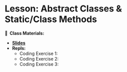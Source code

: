 <!-- .slide: data-background="./Images/header.svg" data-background-repeat="none" data-background-size="40% 40%" data-background-position="center 10%" class="header" -->
# Lesson: Abstract Classes & Static/Class Methods

<!-- Put a link to the slides so that students can find them -->

**📝 &nbsp;Class Materials:** 
  <!-- Put a link to the slides -->
* [**Slides**](https://docs.google.com/presentation/d/10IBgTbP3hiJ-e3EMAg7KkVbCBZXxW0BFJuc8uAj2otM/edit?usp=sharing)
* **Repls:**
  * Coding Exercise 1: 
  * Coding Exercise 2: 
  * Coding Exercise 3: 
  

<!-- > -->
